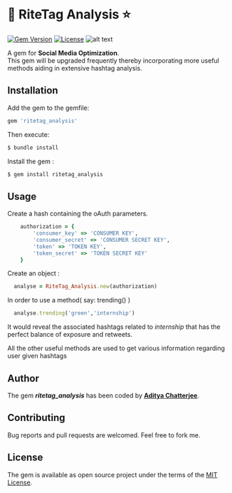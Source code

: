 # :gem: RiteTag Analysis :star:
[![Gem Version](https://badge.fury.io/rb/ritetag_analysis.svg)](https://badge.fury.io/rb/ritetag_analysis) [![License](http://img.shields.io/:license-mit-blue.svg?style=flat-square)](http://badges.mit-license.org)
![alt text](https://img.shields.io/badge/ritetag__analysis-good-green.svg " Profile Bin")

A gem for <strong>Social Media Optimization</strong>.<br>
This gem will be upgraded frequently thereby incorporating more useful methods aiding in extensive hashtag analysis.

## Installation

Add the gem to the gemfile:

```ruby
gem 'ritetag_analysis'
```

Then execute:
```ruby
$ bundle install
```
Install the gem :

```ruby
$ gem install ritetag_analysis
```

## Usage

Create a hash containing the oAuth parameters.

```ruby
	authorization = {
		'consumer_key' => 'CONSUMER KEY',
		'consumer_secret' => 'CONSUMER SECRET KEY',
		'token' => 'TOKEN KEY',
		'token_secret' => 'TOKEN SECRET KEY'
	}
```


Create an object :
```ruby
  analyse = RiteTag_Analysis.new(authorization)
```

In order to use a method( say: trending() )

```ruby
  analyse.trending('green','internship')
```
It would reveal the associated hashtags related to <i>internship</i> that has the perfect balance of exposure and retweets.<br>

All the other useful methods are used to get various information regarding user given hashtags

## Author
The gem <i><strong>ritetag_analysis</strong></i> has been coded by <strong>[Aditya Chatterjee](http://github.com/AdiChat)</strong>.

## Contributing

Bug reports and pull requests are welcomed. Feel free to fork me.

## License

The gem is available as open source project under the terms of the [MIT License](https://github.com/AdiChat/ritetag_analysis/blob/master/LICENSE).
